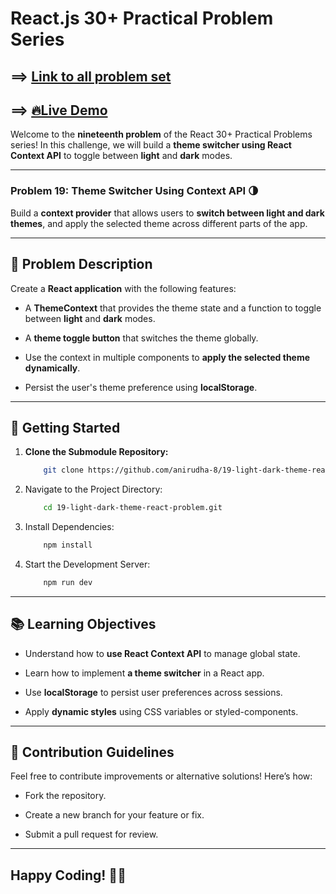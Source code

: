 # React.js 30+ Practical Problem Series

## ==> [Link to all problem set](https://github.com/anirudha-8/react.js-practical-problems.git)

## ==> [🔥Live Demo](https://19-theme-switcher-context.vercel.app/)

Welcome to the **nineteenth problem** of the React 30+ Practical Problems series! In this challenge, we will build a **theme switcher using React Context API** to toggle between **light** and **dark** modes.

---

### Problem 19: Theme Switcher Using Context API 🌗  

Build a **context provider** that allows users to **switch between light and dark themes**, and apply the selected theme across different parts of the app.

---

## 📝 Problem Description  

Create a **React application** with the following features:

- A **ThemeContext** that provides the theme state and a function to toggle between **light** and **dark** modes.

- A **theme toggle button** that switches the theme globally.

- Use the context in multiple components to **apply the selected theme dynamically**.

- Persist the user's theme preference using **localStorage**.

---

## 🚀 Getting Started  

1. **Clone the Submodule Repository:**  

    ```bash
        git clone https://github.com/anirudha-8/19-light-dark-theme-react-problem.git
    ```

2. Navigate to the Project Directory:  

    ```bash
        cd 19-light-dark-theme-react-problem.git
    ```

3. Install Dependencies:  

    ```bash
        npm install
    ```

4. Start the Development Server:  

    ```bash
        npm run dev
    ```

---

## 📚 Learning Objectives  

- Understand how to **use React Context API** to manage global state.

- Learn how to implement **a theme switcher** in a React app.

- Use **localStorage** to persist user preferences across sessions.

- Apply **dynamic styles** using CSS variables or styled-components.

---

## 🤝 Contribution Guidelines  

Feel free to contribute improvements or alternative solutions! Here’s how:  

- Fork the repository.  

- Create a new branch for your feature or fix.  

- Submit a pull request for review.  

---

## Happy Coding! 🌙💡
